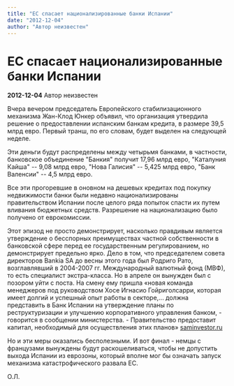 ```yaml
---
title: "ЕС спасает национализированные банки Испании"
date: "2012-12-04"
author: "Автор неизвестен"
---
```


# ЕС спасает национализированные банки Испании

**2012-12-04** Автор неизвестен

Вчера вечером председатель Европейского стабилизационного механизма Жан-Клод Юнкер объявил, что организация утвердила решение о предоставлении испанским банкам кредита, в размере 39,5 млрд евро. Первый транш, по его словам, будет выделен на следующей неделе.

Эти деньги будут распределены между четырьмя банками, в частности, банковское объединение "Банкия" получит 17,96 млрд евро, "Каталуния Кайша" -- 9,08 млрд евро, "Нова Галисия" -- 5,425 млрд евро, "Банк Валенсии" -- 4,5 млрд евро.

Все эти прогоревшие в оновном на дешевых кредитах под покупку недвижимости банки были недавно национализированы правительством Испании после целого ряда попыток спасти их путем вливания бюджетных средств. Разрешение на национализацию было получено от еврокомиссии.

Этот эпизод не просто демонстрирует, насколько правдивым является утверждение о бесспорных преимуществах частной собственности в банковской сфере перед ее государственным регулированием, но демонстрирует предельно ярко. Дело в том, что председателем совета директоров Bankia SA до весны этого года был Родриго Рато, возглавлявший в 2004-2007 гг. Международный валютный фонд (МВФ), то есть специалист экстра-класса. Но в апреле он вынужден был с позором уйти с поста. На смену ему пришла «новая команда менеджеров под руководством Хосе Игнасио Гойриголсарри, которая имеет долгий и успешный опыт работы в секторе,... должна представить в Банк Испании на утверждение планы по реструктуризации и улучшению корпоративного управления банком, - говорится в сообщении министерства. - Правительство предоставит капитал, необходимый для осуществления этих планов» [saminvestor.ru](http://saminvestor.ru/news/2012/05/10/20637/)

Но и эти меры оказались бесполезными. И вот финал - немцы с французами вынуждены будут раскошеливаться, чтобы не допустить выхода Испании из еврозоны, который вполне мог бы означать запуск механизма катастрофического развала ЕС.

О.Л.